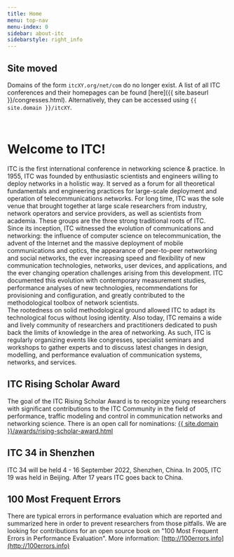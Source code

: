 ```yaml
---
title: Home
menu: top-nav
menu-index: 0
sidebar: about-itc
sidebarstyle: right_info
---
```


## Site moved

Domains of the form `itcXY.org/net/com` do no longer exist.
A list of all ITC conferences and their homepages can be found [here]({{ site.baseurl }}/congresses.html).
Alternatively, they can be accessed using `{{ site.domain }}/itcXY`.

<br/>

# Welcome to ITC!

ITC is the first international conference in networking science & practice. In 1955, ITC was founded by enthusiastic scientists and engineers willing to deploy networks in a holistic way. It served as a forum for all theoretical fundamentals and engineering practices for large-scale deployment and operation of telecommunications networks. For long time, ITC was the sole venue that brought together at large scale researchers from industry, network operators and service providers, as well as scientists from academia. These groups are the three strong traditional roots of ITC.<br/>
Since its inception, ITC witnessed the evolution of communications and networking: the influence of computer science on telecommunication, the advent of the Internet and the massive deployment of mobile communications and optics, the appearance of peer-to-peer networking and social networks, the ever increasing speed and flexibility of new communication technologies, networks, user devices, and applications, and the ever changing operation challenges arising from this development. ITC documented this evolution with contemporary measurement studies, performance analyses of new technologies, recommendations for provisioning and configuration, and greatly contributed to the methodological toolbox of network scientists.<br/>
The rootedness on solid methodological ground allowed ITC to adapt its technological focus without losing identity. Also today, ITC remains a wide and lively community of researchers and practitioners dedicated to push back the limits of knowledge in the area of networking. As such, ITC is regularly organizing events like congresses, specialist seminars and workshops to gather experts and to discuss latest changes in design, modelling, and performance evaluation of communication systems, networks, and services.


## ITC Rising Scholar Award

The goal of the ITC Rising Scholar Award  is to recognize young researchers with significant contributions to the ITC Community in the field of performance, traffic modeling and control in communication networks and networking science. There is an open call for nominations: [{{ site.domain }}/awards/rising-scholar-award.html](awards/rising-scholar-award.html)


## ITC 34 in Shenzhen

ITC 34 will be held 4 - 16 September 2022, Shenzhen, China. In 2005, ITC 19 was held in Beijing. After 17 years ITC goes back to China.


## 100 Most Frequent Errors

There are typical errors in performance evaluation which are reported and summarized here in order to prevent researchers from those pitfalls. We are looking for contributions for an open source book on "100 Most Frequent Errors in Performance Evaluation". More information: [http://100errors.info](http://100errors.info)
